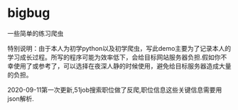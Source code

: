# bigbug

一些简单的练习爬虫



特别说明：由于本人为初学python以及初学爬虫，写此demo主要为了记录本人的学习成长过程。所写的程序可能为效率低下，会给目标网站服务器负担.假如你不幸使用了或参考了，可以选择在夜深人静的时候使用，避免给目标服务器造成大量的负担。




2020-09-11第一次更新,51job搜索职位做了反爬,职位信息这些关键信息需要用json解析.
